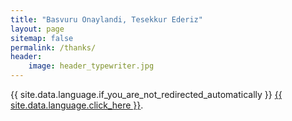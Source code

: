 ```yaml
---
title: "Basvuru Onaylandi, Tesekkur Ederiz"
layout: page
sitemap: false
permalink: /thanks/
header:
    image: header_typewriter.jpg
---
```


{{ site.data.language.if_you_are_not_redirected_automatically }} <a href="{{ page.redirect_to }}">{{ site.data.language.click_here }}</a>.
<script>
    setTimeout(function(){
        location='{{ site.url }}'
    },3000);
</script>